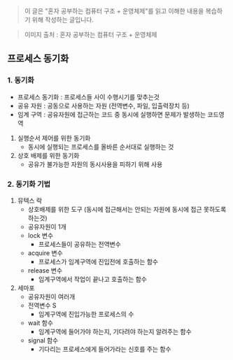 > 이 글은 "혼자 공부하는 컴퓨터 구조 + 운영체제"를 읽고 이해한 내용을 복습하기 위해 작성하는 글입니다.

> 이미지 출처 : 혼자 공부하는 컴퓨터 구조 + 운영체제

## 프로세스 동기화

### 1. 동기화

- 프로세스 동기화 : 프로세스들 사이 수행시기를 맞추는것
- 공유 자원 : 공동으로 사용하는 자원 (전역변수, 파일, 입출력장치 등)
- 임계 구역 : 공유자원에 접근하는 코드 중 동시에 실행하면 문제가 발생하는 코드영역

1. 실행순서 제어를 위한 동기화
   - 동시에 실행되는 프로세스를 올바른 순서대로 실행하는 것
2. 상호 배제를 위한 동기화
   - 공유가 불가능한 자원의 동시사용을 피하기 위해 사용

### 2. 동기화 기법

1. 뮤텍스 락
   - 상호배제를 위한 도구 (동시에 접근해서는 안되는 자원에 동시에 접근 못하도록 하는것)
   - 공유자원이 1개
   - lock 변수
     - 프로세스들이 공유하는 전역변수
   - acquire 변수
     - 프로세스가 임계구역에 진입전에 호출하는 함수
   - release 변수
     - 임계구역에서 작업이 끝나고 호출하는 함수
2. 세마포
   - 공유자원이 여러개
   - 전역변수 S
     - 임계구역에 진입가능한 프로세스의 수
   - wait 함수
     - 임계구역에 들어가야 하는지, 기다려야 하는지 알려주는 함수
   - signal 함수
     - 기다리는 프로세스에게 들어가라는 신호를 주는 함수
